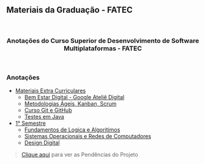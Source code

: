 ## Materiais da Graduação - FATEC

<br/>
<h3 align="center">Anotações do <b>Curso Superior de Desenvolvimento de Software Multiplataformas</b> - FATEC</h3>
<br/>

### Anotações

- [Materiais Extra Curriculares](Extra%20Curricular)
  - [Bem Estar Digital - Google Ateliê Digital](Extra%20Curricular/G.A%20-%20Bem%20Estar%20Digital.md)
  - [Metodologias Ágeis, Kanban, Scrum](Extra%20Curricular/Metodologias%20Ageis)
  - [Curso Git e GitHub](Extra%20Curricular/Book-Git_GitHub.md)
  - [Testes em Java](Extra%20Curricular/Testes_Java.md)
- [1° Semestre](1°%20Semestre)
  - [Fundamentos de Logica e Algoritimos](1°%20Semestre/Fundamentos%20de%20Logica%20e%20Algoritimos)
  - [Sistemas Operacionais e Redes de Computadores](1°%20Semestre/S.O.%20e%20Redes%20de%20Computadores)
  - [Design Digital](1°%20Semestre/Design%20Digital)

> [Clique aqui](Pendencias.md) para ver as Pendências do Projeto